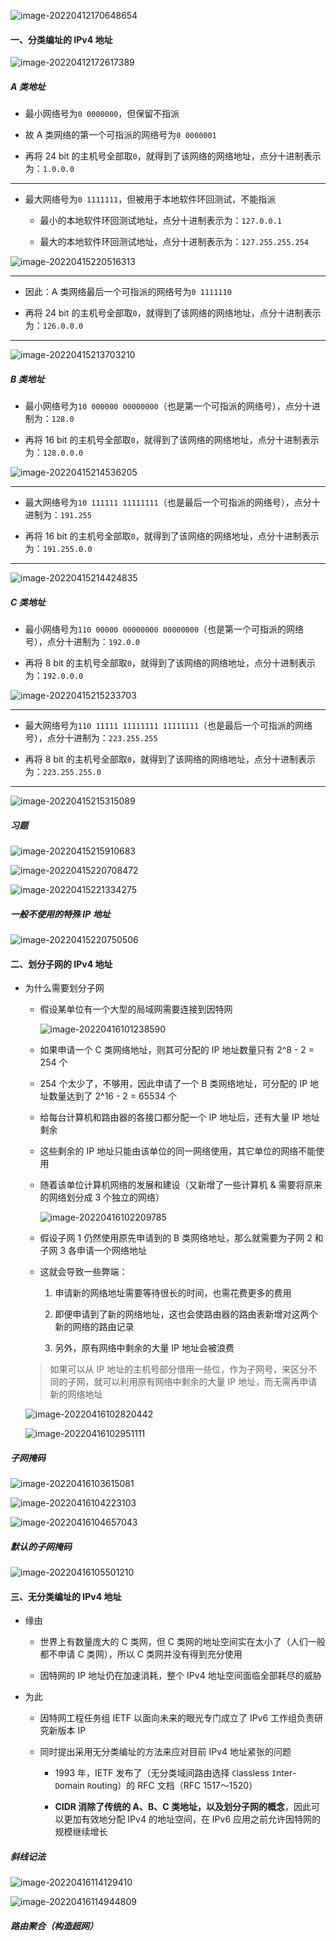 ![image-20220412170648654](https://aliyun-oss-lpj.oss-cn-qingdao.aliyuncs.com/images/by-picgo/image-20220412170648654.png)

#### 一、分类编址的 IPv4 地址

![image-20220412172617389](https://aliyun-oss-lpj.oss-cn-qingdao.aliyuncs.com/images/by-picgo/image-20220412172617389.png)

##### A 类地址

- 最小网络号为`0 0000000`，但保留不指派

- 故 A 类网络的第一个可指派的网络号为`0 0000001`

- 再将 24 bit 的主机号全部取`0`，就得到了该网络的网络地址，点分十进制表示为：`1.0.0.0`

---

- 最大网络号为`0 1111111`，但被用于本地软件环回测试，不能指派

  - 最小的本地软件环回测试地址，点分十进制表示为：`127.0.0.1`

  - 最大的本地软件环回测试地址，点分十进制表示为：`127.255.255.254`

![image-20220415220516313](https://aliyun-oss-lpj.oss-cn-qingdao.aliyuncs.com/images/by-picgo/image-20220415220516313.png)

---

- 因此：A 类网络最后一个可指派的网络号为`0 1111110`

- 再将 24 bit 的主机号全部取`0`，就得到了该网络的网络地址，点分十进制表示为：`126.0.0.0`

---

![image-20220415213703210](https://aliyun-oss-lpj.oss-cn-qingdao.aliyuncs.com/images/by-picgo/image-20220415213703210.png)

##### B 类地址

- 最小网络号为`10 000000 00000000`（也是第一个可指派的网络号），点分十进制为：`128.0`

- 再将 16 bit 的主机号全部取`0`，就得到了该网络的网络地址，点分十进制表示为：`128.0.0.0`

![image-20220415214536205](https://aliyun-oss-lpj.oss-cn-qingdao.aliyuncs.com/images/by-picgo/image-20220415214536205.png)

---

- 最大网络号为`10 111111 11111111`（也是最后一个可指派的网络号），点分十进制为：`191.255`

- 再将 16 bit 的主机号全部取`0`，就得到了该网络的网络地址，点分十进制表示为：`191.255.0.0`

---

![image-20220415214424835](https://aliyun-oss-lpj.oss-cn-qingdao.aliyuncs.com/images/by-picgo/image-20220415214424835.png)

##### C 类地址

- 最小网络号为`110 00000 00000000 00000000`（也是第一个可指派的网络号），点分十进制为：`192.0.0`

- 再将 8 bit 的主机号全部取`0`，就得到了该网络的网络地址，点分十进制表示为：`192.0.0.0`

![image-20220415215233703](https://aliyun-oss-lpj.oss-cn-qingdao.aliyuncs.com/images/by-picgo/image-20220415215233703.png)

---

- 最大网络号为`110 11111 11111111 11111111`（也是最后一个可指派的网络号），点分十进制为：`223.255.255`

- 再将 8 bit 的主机号全部取`0`，就得到了该网络的网络地址，点分十进制表示为：`223.255.255.0`

---

![image-20220415215315089](https://aliyun-oss-lpj.oss-cn-qingdao.aliyuncs.com/images/by-picgo/image-20220415215315089.png)

##### 习题

![image-20220415215910683](https://aliyun-oss-lpj.oss-cn-qingdao.aliyuncs.com/images/by-picgo/image-20220415215910683.png)

![image-20220415220708472](https://aliyun-oss-lpj.oss-cn-qingdao.aliyuncs.com/images/by-picgo/image-20220415220708472.png)

![image-20220415221334275](https://aliyun-oss-lpj.oss-cn-qingdao.aliyuncs.com/images/by-picgo/image-20220415221334275.png)

##### 一般不使用的特殊 IP 地址

![image-20220415220750506](https://aliyun-oss-lpj.oss-cn-qingdao.aliyuncs.com/images/by-picgo/image-20220415220750506.png)

#### 二、划分子网的 IPv4 地址

- 为什么需要划分子网

  - 假设某单位有一个大型的局域网需要连接到因特网

    ![image-20220416101238590](https://aliyun-oss-lpj.oss-cn-qingdao.aliyuncs.com/images/by-picgo/image-20220416101238590.png)

  - 如果申请一个 C 类网络地址，则其可分配的 IP 地址数量只有 2^8 - 2 = 254 个

  - 254 个太少了，不够用，因此申请了一个 B 类网络地址，可分配的 IP 地址数量达到了 2^16 - 2 = 65534 个

  - 给每台计算机和路由器的各接口都分配一个 IP 地址后，还有大量 IP 地址剩余

  - 这些剩余的 IP 地址只能由该单位的同一网络使用，其它单位的网络不能使用

  - 随着该单位计算机网络的发展和建设（又新增了一些计算机 & 需要将原来的网络划分成 3 个独立的网络）

    ![image-20220416102209785](https://aliyun-oss-lpj.oss-cn-qingdao.aliyuncs.com/images/by-picgo/image-20220416102209785.png)

  - 假设子网 1 仍然使用原先申请到的 B 类网络地址，那么就需要为子网 2 和 子网 3 各申请一个网络地址

  - 这就会导致一些弊端：

    1. 申请新的网络地址需要等待很长的时间，也需花费更多的费用

    2. 即便申请到了新的网络地址，这也会使路由器的路由表新增对这两个新的网络的路由记录

    3. 另外，原有网络中剩余的大量 IP 地址会被浪费

  > 如果可以从 IP 地址的主机号部分借用一些位，作为子网号，来区分不同的子网，就可以利用原有网络中剩余的大量 IP 地址，而无需再申请新的网络地址

  ![image-20220416102820442](https://aliyun-oss-lpj.oss-cn-qingdao.aliyuncs.com/images/by-picgo/image-20220416102820442.png)

  ![image-20220416102951111](https://aliyun-oss-lpj.oss-cn-qingdao.aliyuncs.com/images/by-picgo/image-20220416102951111.png)

##### 子网掩码

![image-20220416103615081](https://aliyun-oss-lpj.oss-cn-qingdao.aliyuncs.com/images/by-picgo/image-20220416103615081.png)

![image-20220416104223103](https://aliyun-oss-lpj.oss-cn-qingdao.aliyuncs.com/images/by-picgo/image-20220416104223103.png)

![image-20220416104657043](https://aliyun-oss-lpj.oss-cn-qingdao.aliyuncs.com/images/by-picgo/image-20220416104657043.png)

##### 默认的子网掩码

![image-20220416105501210](https://aliyun-oss-lpj.oss-cn-qingdao.aliyuncs.com/images/by-picgo/image-20220416105501210.png)

#### 三、无分类编址的 IPv4 地址

- 缘由

  - 世界上有数量庞大的 C 类网，但 C 类网的地址空间实在太小了（人们一般都不申请 C 类网），所以 C 类网并没有得到充分使用

  - 因特网的 IP 地址仍在加速消耗，整个 IPv4 地址空间面临全部耗尽的威胁

- 为此

  - 因特网工程任务组 IETF 以面向未来的眼光专门成立了 IPv6 工作组负责研究新版本 IP

  - 同时提出采用无分类编址的方法来应对目前 IPv4 地址紧张的问题

    - 1993 年，IETF 发布了（无分类域间路由选择 `C`lassless `I`nter-`D`omain `R`outing）的 RFC 文档（RFC 1517～1520）

    - **CIDR 消除了传统的 A、B、C 类地址，以及划分子网的概念**，因此可以更加有效地分配 IPv4 的地址空间，在 IPv6 应用之前允许因特网的规模继续增长

##### 斜线记法

![image-20220416114129410](https://aliyun-oss-lpj.oss-cn-qingdao.aliyuncs.com/images/by-picgo/image-20220416114129410.png)

![image-20220416114944809](https://aliyun-oss-lpj.oss-cn-qingdao.aliyuncs.com/images/by-picgo/image-20220416114944809.png)

##### 路由聚合（构造超网）




